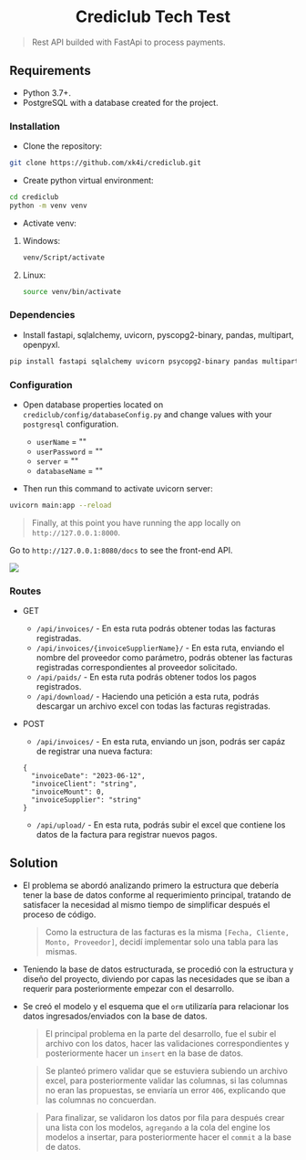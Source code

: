 <div align="center">
    <h1>Crediclub Tech Test</h1>
</div> 

> Rest API builded with FastApi to process payments.

## Requirements
- Python 3.7+.
- PostgreSQL with a database created for the project.

### Installation
- Clone the repository:
```zsh
git clone https://github.com/xk4i/crediclub.git
```
- Create python virtual environment:
```zsh
cd crediclub
python -m venv venv
```
- Activate venv:
1. Windows:
    ```zsh
    venv/Script/activate
    ```
2. Linux:
    ```zsh
    source venv/bin/activate
    ```

### Dependencies
- Install fastapi, sqlalchemy, uvicorn, pyscopg2-binary, pandas, multipart, openpyxl.
```zsh
pip install fastapi sqlalchemy uvicorn psycopg2-binary pandas multipart openpyxl
```

### Configuration
- Open database properties located on `crediclub/config/databaseConfig.py` and change values with your `postgresql` configuration. 

    - `userName` = ""
    - `userPassword` = ""
    - `server` = ""
    - `databaseName` = ""

- Then run this command to activate uvicorn server:
```zsh
uvicorn main:app --reload
```

> Finally, at this point you have running the app locally on `http://127.0.0.1:8000`.

Go to `http://127.0.0.1:8080/docs` to see the front-end API.

![](https://github.com/xk4i/crediclub/blob/main/screenshots/preview.PNG?raw=true)

### Routes
- GET
    - `/api/invoices/` - En esta ruta podrás obtener todas las facturas registradas.
    - `/api/invoices/{invoiceSupplierName}/` - En esta ruta, enviando el nombre del proveedor como parámetro, podrás obtener las facturas registradas correspondientes al proveedor solicitado.
    - `/api/paids/` - En esta ruta podrás obtener todos los pagos registrados.
    - `/api/download/` - Haciendo una petición a esta ruta, podrás descargar un archivo excel con todas las facturas registradas.

- POST
    - `/api/invoices/` - En esta ruta, enviando un json, podrás ser capáz de registrar una nueva factura:
    ```
    {
      "invoiceDate": "2023-06-12",
      "invoiceClient": "string",
      "invoiceMount": 0,
      "invoiceSupplier": "string"
    }
    ```
    - `/api/upload/` - En esta ruta, podrás subir el excel que contiene los datos de la factura para registrar nuevos pagos.
  
## Solution

- El problema se abordó analizando primero la estructura que debería tener la base de datos conforme al requerimiento principal, tratando de satisfacer la necesidad al mismo tiempo de simplificar después el proceso de código.

    > Como la estructura de las facturas es la misma `[Fecha, Cliente, Monto, Proveedor]`, decidí implementar solo una tabla para las mismas.

- Teniendo la base de datos estructurada, se procedió con la estructura y diseño del proyecto, diviendo por capas las necesidades que se iban a requerir para posteriormente empezar con el desarrollo.
- Se creó el modelo y el esquema que el `orm` utilizaría para relacionar los datos ingresados/enviados con la base de datos.

    > El principal problema en la parte del desarrollo, fue el subir el archivo con los datos, hacer las validaciones correspondientes y posteriormente hacer un `insert` en la base de datos.

    > Se planteó primero validar que se estuviera subiendo un archivo excel, para posteriormente validar las columnas, si las columnas no eran las propuestas, se enviaría un error `406`, explicando que las columnas no concuerdan.

    > Para finalizar, se validaron los datos por fila para después crear una lista con los modelos, `agregando` a la cola del engine los modelos a insertar, para posteriormente hacer el `commit` a la base de datos.










